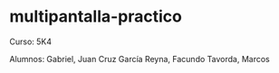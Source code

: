 # multipantalla-practico

Curso:      5K4

Alumnos:    Gabriel, Juan Cruz
            García Reyna, Facundo
            Tavorda, Marcos
